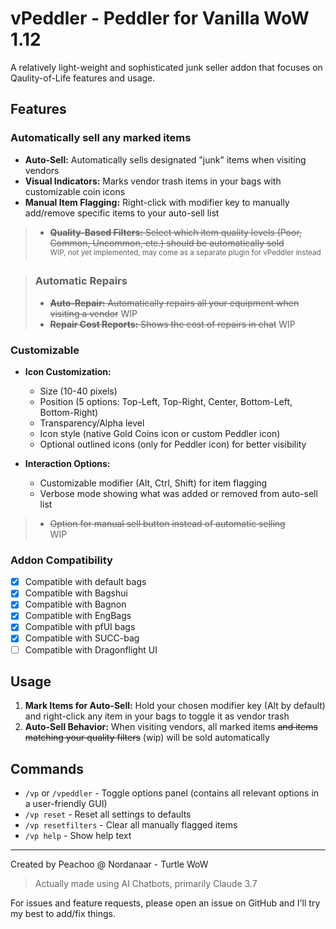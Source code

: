 # vPeddler - Peddler for Vanilla WoW 1.12

A relatively light-weight and sophisticated junk seller addon that focuses on Qaulity-of-Life features and usage.

## Features

### Automatically sell any marked items
- **Auto-Sell:** Automatically sells designated "junk" items when visiting vendors
- **Visual Indicators:** Marks vendor trash items in your bags with customizable coin icons
- **Manual Item Flagging:** Right-click with modifier key to manually add/remove specific items to your auto-sell list
> - ~~**Quality-Based Filters:** Select which item quality levels (Poor, Common, Uncommon, etc.) should be automatically sold~~  
> <sup>WIP, not yet implemented, may come as a separate plugin for vPeddler instead</sup>

> ### Automatic Repairs
> - ~~**Auto-Repair:** Automatically repairs all your equipment when visiting a vendor~~ WIP
> - ~~**Repair Cost Reports:** Shows the cost of repairs in chat~~ WIP

### Customizable
- **Icon Customization:**
  - Size (10-40 pixels)
  - Position (5 options: Top-Left, Top-Right, Center, Bottom-Left, Bottom-Right)
  - Transparency/Alpha level
  - Icon style (native Gold Coins icon or custom Peddler icon)
  - Optional outlined icons (only for Peddler icon) for better visibility

- **Interaction Options:**
  - Customizable modifier (Alt, Ctrl, Shift) for item flagging
  - Verbose mode showing what was added or removed from auto-sell list
>  - ~~Option for manual sell button instead of automatic selling~~  
> WIP

### Addon Compatibility  
- [x] Compatible with default bags  
- [x] Compatible with Bagshui  
- [x] Compatible with Bagnon  
- [x] Compatible with EngBags  
- [x] Compatible with pfUI bags  
- [x] Compatible with SUCC-bag  
- [ ] Compatible with Dragonflight UI

## Usage

1. **Mark Items for Auto-Sell:** Hold your chosen modifier key (Alt by default) and right-click any item in your bags to toggle it as vendor trash
2. **Auto-Sell Behavior:** When visiting vendors, all marked items ~~and items matching your quality filters~~ (wip) will be sold automatically

## Commands

- `/vp` or `/vpeddler` - Toggle options panel (contains all relevant options in a user-friendly GUI)
- `/vp reset` - Reset all settings to defaults
- `/vp resetfilters` - Clear all manually flagged items
- `/vp help` - Show help text

---
Created by Peachoo @ Nordanaar - Turtle WoW 
> Actually made using AI Chatbots, primarily Claude 3.7

For issues and feature requests, please open an issue on GitHub and I'll try my best to add/fix things.

